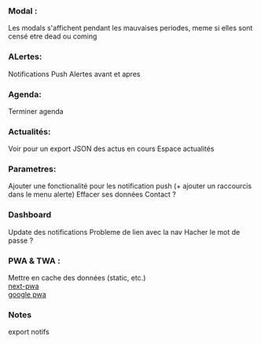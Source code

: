 ### Modal :

Les modals s'affichent pendant les mauvaises periodes, meme si elles sont censé etre dead ou coming

### ALertes:

Notifications Push
Alertes avant et apres

### Agenda:

Terminer agenda

### Actualités:

Voir pour un export JSON des actus en cours
Espace actualités

### Parametres:

Ajouter une fonctionalité pour les notification push (+ ajouter un raccourcis dans le menu alerte)
Effacer ses données
Contact ?

### Dashboard

Update des notifications
Probleme de lien avec la nav
Hacher le mot de passe ?

### PWA & TWA :

Mettre en cache des données (static, etc.)  
[next-pwa](https://www.npmjs.com/package/next-pwa)  
[google pwa](https://developers.google.com/codelabs/pwa-in-play?hl=fr#3)

### Notes

export notifs
